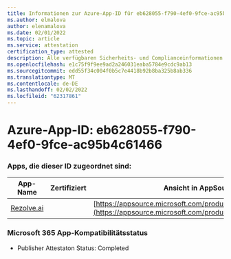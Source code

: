 ```yaml
---
title: Informationen zur Azure-App-ID für eb628055-f790-4ef0-9fce-ac95b4c61466
ms.author: elmalova
author: elenamalova
ms.date: 02/01/2022
ms.topic: article
ms.service: attestation
certification_type: attested
description: Alle verfügbaren Sicherheits- und Complianceinformationen für eb628055-f790-4ef0-9fce-ac95b4c61466.
ms.openlocfilehash: e1c75f9f9ee9ad2a246031eaba5784e9cdc9ab13
ms.sourcegitcommit: edd55f34c004f0b5c7e4418b92b8ba325b8ab336
ms.translationtype: MT
ms.contentlocale: de-DE
ms.lasthandoff: 02/02/2022
ms.locfileid: "62317861"
---
```

# <a name="azure-app-id-eb628055-f790-4ef0-9fce-ac95b4c61466"></a>Azure-App-ID: eb628055-f790-4ef0-9fce-ac95b4c61466


### <a name="apps-associated-with-this-id"></a>Apps, die dieser ID zugeordnet sind:
| **App-Name** | **Zertifiziert** | **Ansicht in AppSource** |
|--------------|---------------|-----------------------|
| [Rezolve.ai](https://docs.microsoft.com/microsoft-365-app-certification/forward/WA200002724) |  | [https://appsource.microsoft.com/product/office/WA200002724](https://appsource.microsoft.com/product/office/WA200002724) |

### <a name="microsoft-365-app-compliance-status"></a>Microsoft 365 App-Kompatibilitätsstatus
- Publisher Attestaton Status: Completed
